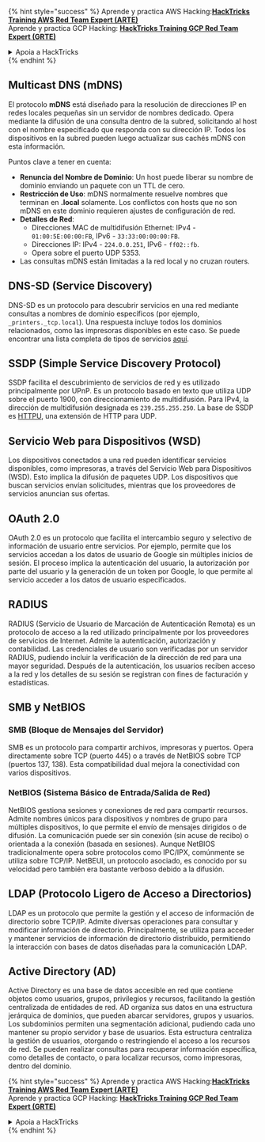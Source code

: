 {% hint style="success" %}
Aprende y practica AWS Hacking:<img src="/.gitbook/assets/arte.png" alt="" data-size="line">[**HackTricks Training AWS Red Team Expert (ARTE)**](https://training.hacktricks.xyz/courses/arte)<img src="/.gitbook/assets/arte.png" alt="" data-size="line">\
Aprende y practica GCP Hacking: <img src="/.gitbook/assets/grte.png" alt="" data-size="line">[**HackTricks Training GCP Red Team Expert (GRTE)**<img src="/.gitbook/assets/grte.png" alt="" data-size="line">](https://training.hacktricks.xyz/courses/grte)

<details>

<summary>Apoia a HackTricks</summary>

* ¡Consulta los [**planes de suscripción**](https://github.com/sponsors/carlospolop)!
* **Únete al** 💬 [**grupo de Discord**](https://discord.gg/hRep4RUj7f) o al [**grupo de telegram**](https://t.me/peass) o **síguenos** en **Twitter** 🐦 [**@hacktricks\_live**](https://twitter.com/hacktricks\_live)**.**
* **Comparte trucos de hacking enviando PRs a los repositorios de** [**HackTricks**](https://github.com/carlospolop/hacktricks) y [**HackTricks Cloud**](https://github.com/carlospolop/hacktricks-cloud).

</details>
{% endhint %}


## Multicast DNS (mDNS)

El protocolo **mDNS** está diseñado para la resolución de direcciones IP en redes locales pequeñas sin un servidor de nombres dedicado. Opera mediante la difusión de una consulta dentro de la subred, solicitando al host con el nombre especificado que responda con su dirección IP. Todos los dispositivos en la subred pueden luego actualizar sus cachés mDNS con esta información.

Puntos clave a tener en cuenta:
- **Renuncia del Nombre de Dominio**: Un host puede liberar su nombre de dominio enviando un paquete con un TTL de cero.
- **Restricción de Uso**: mDNS normalmente resuelve nombres que terminan en **.local** solamente. Los conflictos con hosts que no son mDNS en este dominio requieren ajustes de configuración de red.
- **Detalles de Red**:
  - Direcciones MAC de multidifusión Ethernet: IPv4 - `01:00:5E:00:00:FB`, IPv6 - `33:33:00:00:00:FB`.
  - Direcciones IP: IPv4 - `224.0.0.251`, IPv6 - `ff02::fb`.
  - Opera sobre el puerto UDP 5353.
- Las consultas mDNS están limitadas a la red local y no cruzan routers.

## DNS-SD (Service Discovery)

DNS-SD es un protocolo para descubrir servicios en una red mediante consultas a nombres de dominio específicos (por ejemplo, `_printers._tcp.local`). Una respuesta incluye todos los dominios relacionados, como las impresoras disponibles en este caso. Se puede encontrar una lista completa de tipos de servicios [aquí](http://www.dns-sd.org/ServiceTypes.html).

## SSDP (Simple Service Discovery Protocol)

SSDP facilita el descubrimiento de servicios de red y es utilizado principalmente por UPnP. Es un protocolo basado en texto que utiliza UDP sobre el puerto 1900, con direccionamiento de multidifusión. Para IPv4, la dirección de multidifusión designada es `239.255.255.250`. La base de SSDP es [HTTPU](https://en.wikipedia.org/wiki/HTTPU), una extensión de HTTP para UDP.


## Servicio Web para Dispositivos (WSD)
Los dispositivos conectados a una red pueden identificar servicios disponibles, como impresoras, a través del Servicio Web para Dispositivos (WSD). Esto implica la difusión de paquetes UDP. Los dispositivos que buscan servicios envían solicitudes, mientras que los proveedores de servicios anuncian sus ofertas.

## OAuth 2.0
OAuth 2.0 es un protocolo que facilita el intercambio seguro y selectivo de información de usuario entre servicios. Por ejemplo, permite que los servicios accedan a los datos de usuario de Google sin múltiples inicios de sesión. El proceso implica la autenticación del usuario, la autorización por parte del usuario y la generación de un token por Google, lo que permite al servicio acceder a los datos de usuario especificados.

## RADIUS
RADIUS (Servicio de Usuario de Marcación de Autenticación Remota) es un protocolo de acceso a la red utilizado principalmente por los proveedores de servicios de Internet. Admite la autenticación, autorización y contabilidad. Las credenciales de usuario son verificadas por un servidor RADIUS, pudiendo incluir la verificación de la dirección de red para una mayor seguridad. Después de la autenticación, los usuarios reciben acceso a la red y los detalles de su sesión se registran con fines de facturación y estadísticas.

## SMB y NetBIOS

### SMB (Bloque de Mensajes del Servidor)
SMB es un protocolo para compartir archivos, impresoras y puertos. Opera directamente sobre TCP (puerto 445) o a través de NetBIOS sobre TCP (puertos 137, 138). Esta compatibilidad dual mejora la conectividad con varios dispositivos.

### NetBIOS (Sistema Básico de Entrada/Salida de Red)
NetBIOS gestiona sesiones y conexiones de red para compartir recursos. Admite nombres únicos para dispositivos y nombres de grupo para múltiples dispositivos, lo que permite el envío de mensajes dirigidos o de difusión. La comunicación puede ser sin conexión (sin acuse de recibo) o orientada a la conexión (basada en sesiones). Aunque NetBIOS tradicionalmente opera sobre protocolos como IPC/IPX, comúnmente se utiliza sobre TCP/IP. NetBEUI, un protocolo asociado, es conocido por su velocidad pero también era bastante verboso debido a la difusión.

## LDAP (Protocolo Ligero de Acceso a Directorios)
LDAP es un protocolo que permite la gestión y el acceso de información de directorio sobre TCP/IP. Admite diversas operaciones para consultar y modificar información de directorio. Principalmente, se utiliza para acceder y mantener servicios de información de directorio distribuido, permitiendo la interacción con bases de datos diseñadas para la comunicación LDAP.

## Active Directory (AD)
Active Directory es una base de datos accesible en red que contiene objetos como usuarios, grupos, privilegios y recursos, facilitando la gestión centralizada de entidades de red. AD organiza sus datos en una estructura jerárquica de dominios, que pueden abarcar servidores, grupos y usuarios. Los subdominios permiten una segmentación adicional, pudiendo cada uno mantener su propio servidor y base de usuarios. Esta estructura centraliza la gestión de usuarios, otorgando o restringiendo el acceso a los recursos de red. Se pueden realizar consultas para recuperar información específica, como detalles de contacto, o para localizar recursos, como impresoras, dentro del dominio.


{% hint style="success" %}
Aprende y practica AWS Hacking:<img src="/.gitbook/assets/arte.png" alt="" data-size="line">[**HackTricks Training AWS Red Team Expert (ARTE)**](https://training.hacktricks.xyz/courses/arte)<img src="/.gitbook/assets/arte.png" alt="" data-size="line">\
Aprende y practica GCP Hacking: <img src="/.gitbook/assets/grte.png" alt="" data-size="line">[**HackTricks Training GCP Red Team Expert (GRTE)**<img src="/.gitbook/assets/grte.png" alt="" data-size="line">](https://training.hacktricks.xyz/courses/grte)

<details>

<summary>Apoia a HackTricks</summary>

* ¡Consulta los [**planes de suscripción**](https://github.com/sponsors/carlospolop)!
* **Únete al** 💬 [**grupo de Discord**](https://discord.gg/hRep4RUj7f) o al [**grupo de telegram**](https://t.me/peass) o **síguenos** en **Twitter** 🐦 [**@hacktricks\_live**](https://twitter.com/hacktricks\_live)**.**
* **Comparte trucos de hacking enviando PRs a los repositorios de** [**HackTricks**](https://github.com/carlospolop/hacktricks) y [**HackTricks Cloud**](https://github.com/carlospolop/hacktricks-cloud).

</details>
{% endhint %}
